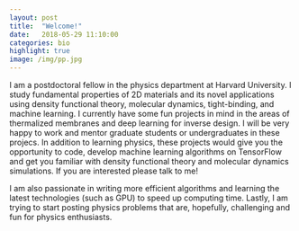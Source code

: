 ```yaml
---
layout: post
title:  "Welcome!"
date:   2018-05-29 11:10:00
categories: bio
highlight: true
image: /img/pp.jpg
---
```


I am a postdoctoral fellow in the physics department at Harvard University. I study fundamental properties of 2D materials and its novel applications using density functional theory, molecular dynamics, tight-binding, and machine learning. I currently have some fun projects in mind in the areas of thermalized membranes and deep learning for inverse design. I will be very happy to work and mentor graduate students or undergraduates in these projecs. In addition to learning physics, these projects would give you the opportunity to code, develop machine learning algorithms on TensorFlow and get you familiar with density functional theory and molecular dynamics simulations. If you are interested please talk to me! 

<!--Based on numerical simulations, I have developed effective models that are scalable, accurate, yet simple and require much less computing time. In addition, I work on developing deep learning methods for inverse design in stretchable eletronic materials. Recent and past projects can be found in this webpage.-->

I am also passionate in writing more efficient algorithms and learning the latest technologies (such as GPU) to speed up computing time.
Lastly, I am trying to start posting physics problems that are, hopefully, challenging and fun for physics enthusiasts. 
